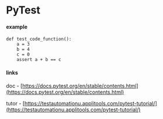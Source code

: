 # PyTest

#### example

```
def test_code_function():
    a = 3
    b = 4
    c = 0
    assert a + b == c
```

#### links

doc - [https://docs.pytest.org/en/stable/contents.html](https://docs.pytest.org/en/stable/contents.html)

tutor - [https://testautomationu.applitools.com/pytest-tutorial/](https://testautomationu.applitools.com/pytest-tutorial/)

